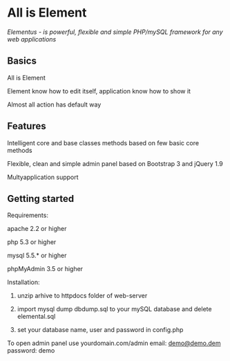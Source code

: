 All is Element
==============

*Elementus - is powerful, flexible and simple PHP/mySQL framework for any web applications*

Basics
------

All is Element

Element know how to edit itself, application know how to show it

Almost all action has default way

Features
--------

Intelligent core and base classes methods based on few basic core methods 

Flexible, clean and simple admin panel based on Bootstrap 3 and jQuery 1.9

Multyapplication support


Getting started
---------------

Requirements:

apache 2.2 or higher

php 5.3 or higher

mysql 5.5.* or higher

phpMyAdmin 3.5 or higher


Installation:

1. unzip arhive to httpdocs folder of web-server

2. import  mysql dump dbdump.sql to your mySQL database and delete elemental.sql

3. set your database name, user and password in config.php

To open admin panel use yourdomain.com/admin
email: demo@demo.dem
password: demo

